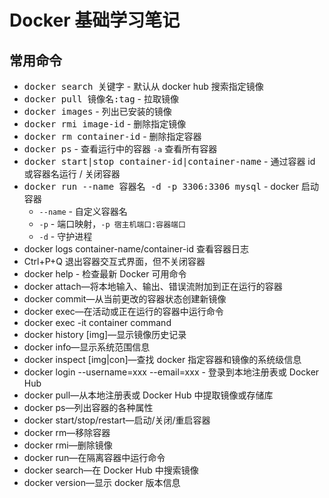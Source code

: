 # Docker 基础学习笔记

## 常用命令

* <kbd>docker search 关键字</kbd> - 默认从 docker hub 搜索指定镜像
* <kbd>docker pull 镜像名:tag</kbd> - 拉取镜像
* <kbd>docker images</kbd> - 列出已安装的镜像
* <kbd>docker rmi image-id</kbd> - 删除指定镜像
* <kbd>docker rm container-id</kbd> - 删除指定容器
* <kbd>docker ps</kbd> -  查看运行中的容器 `-a` 查看所有容器
* <kbd>docker start|stop container-id|container-name</kbd> - 通过容器 id 或容器名运行 / 关闭容器
* <kbd>docker run --name 容器名 -d -p 3306:3306 mysql</kbd>  - docker 启动容器
  * `--name` - 自定义容器名
  * `-p` - 端口映射，`-p 宿主机端口:容器端口`
  * `-d` - 守护进程
*  docker logs container-name/container-id 查看容器日志
* Ctrl+P+Q 退出容器交互式界面，但不关闭容器
* docker help - 检查最新 Docker 可用命令
* docker attach—将本地输入、输出、错误流附加到正在运行的容器
* docker commit—从当前更改的容器状态创建新镜像
* docker exec—在活动或正在运行的容器中运行命令
* docker exec -it container command
* docker history [img]—显示镜像历史记录
* docker info—显示系统范围信息
* docker inspect [img|con]—查找 docker 指定容器和镜像的系统级信息
* docker login --username=xxx --email=xxx - 登录到本地注册表或 Docker Hub
* docker pull—从本地注册表或 Docker Hub 中提取镜像或存储库
* docker ps—列出容器的各种属性
* docker start/stop/restart—启动/关闭/重启容器
* docker rm—移除容器
* docker rmi—删除镜像
* docker run—在隔离容器中运行命令
* docker search—在 Docker Hub 中搜索镜像
* docker version—显示 docker 版本信息

